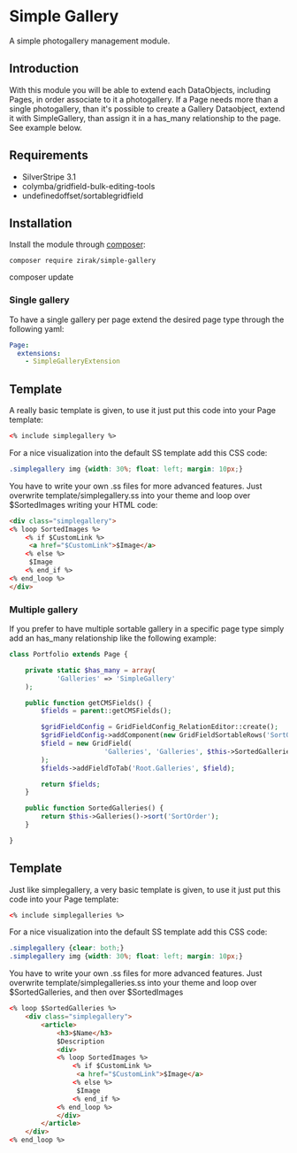 # Simple Gallery

A simple photogallery management module.

## Introduction

With this module you will be able to extend each DataObjects, including Pages, in order associate to it a photogallery. If a Page needs more
than a single photogallery, than it's possible to create a Gallery Dataobject, extend it with SimpleGallery, than assign it in a has_many relationship
to the page. See example below.

## Requirements

 * SilverStripe 3.1
 * colymba/gridfield-bulk-editing-tools
 * undefinedoffset/sortablegridfield

## Installation

Install the module through [composer](http://getcomposer.org):

	composer require zirak/simple-gallery
  composer update

### Single gallery

To have a single gallery per page extend the desired page type through the following yaml:

```YAML
Page:
  extensions:
    - SimpleGalleryExtension
```

## Template

A really basic template is given, to use it just put this code into your Page template:

```HTML
<% include simplegallery %>
```

For a nice visualization into the default SS template add this CSS code:

```CSS
.simplegallery img {width: 30%; float: left; margin: 10px;}
```

You have to write your own .ss files for more advanced features. Just overwrite template/simplegallery.ss into your theme and loop over 
$SortedImages writing your HTML code:

```HTML
<div class="simplegallery">
<% loop SortedImages %>
	<% if $CustomLink %>
	 <a href="$CustomLink">$Image</a>
	<% else %>
	 $Image
	<% end_if %>
<% end_loop %>
</div>
```

### Multiple gallery

If you prefer to have multiple sortable gallery in a specific page type simply add an has_many relationship
like the following example:

```php
class Portfolio extends Page {

	private static $has_many = array(
			'Galleries' => 'SimpleGallery'
	);

	public function getCMSFields() {
		$fields = parent::getCMSFields();

		$gridFieldConfig = GridFieldConfig_RelationEditor::create();
		$gridFieldConfig->addComponent(new GridFieldSortableRows('SortOrder'));
		$field = new GridField(
						'Galleries', 'Galleries', $this->SortedGalleries(), $gridFieldConfig
		);
		$fields->addFieldToTab('Root.Galleries', $field);

		return $fields;
	}

	public function SortedGalleries() {
		return $this->Galleries()->sort('SortOrder');
	}

}
```

## Template

Just like simplegallery, a very basic template is given, to use it just put this code into your Page template:

```HTML
<% include simplegalleries %>
```

For a nice visualization into the default SS template add this CSS code:

```CSS
.simplegallery {clear: both;}
.simplegallery img {width: 30%; float: left; margin: 10px;}
```

You have to write your own .ss files for more advanced features. Just overwrite template/simplegalleries.ss into your theme and loop 
over $SortedGalleries, and then over $SortedImages

```HTML
<% loop $SortedGalleries %>
	<div class="simplegallery">
		<article>
			<h3>$Name</h3>
			$Description
			<div>
			<% loop SortedImages %>
				<% if $CustomLink %>
				 <a href="$CustomLink">$Image</a>
				<% else %>
				 $Image
				<% end_if %>
			<% end_loop %>
			</div>
		</article>
	</div>
<% end_loop %>

```